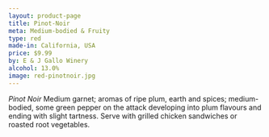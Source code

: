 ```yaml
---
layout: product-page
title: Pinot-Noir
meta: Medium-bodied & Fruity
type: red
made-in: California, USA
price: $9.99
by: E & J Gallo Winery
alcohol: 13.0%
image: red-pinotnoir.jpg
---
```


*Pinot Noir* Medium garnet; aromas of ripe plum, earth and spices; medium-bodied, some green pepper on the attack developing into plum flavours and ending with slight tartness. Serve with grilled chicken sandwiches or roasted root vegetables. 